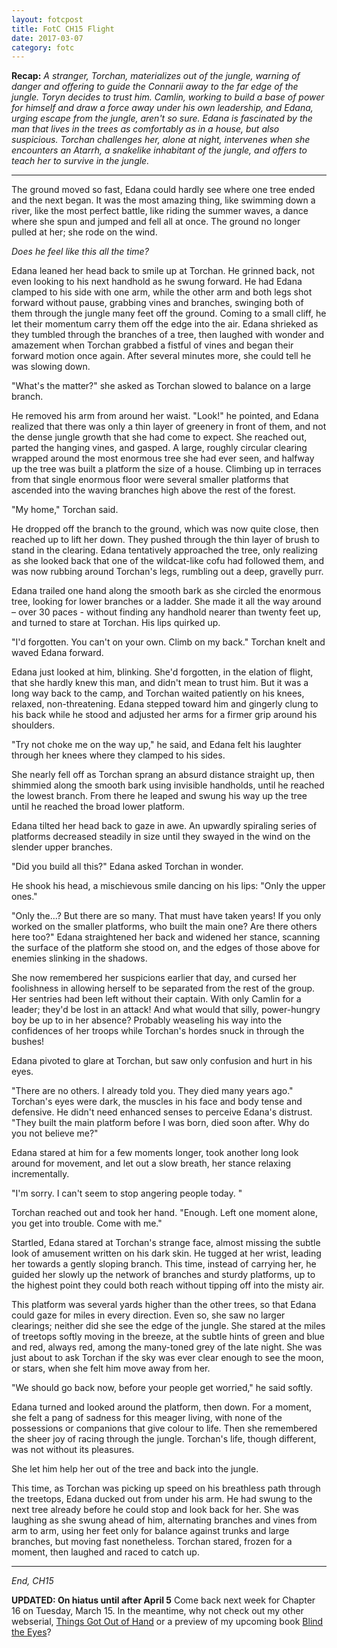 ```yaml
---
layout: fotcpost
title: FotC CH15 Flight
date: 2017-03-07
category: fotc
---
```


**Recap:** *A stranger, Torchan, materializes out of the jungle, warning of danger and offering to guide the Connarii away to the far edge of the jungle. Toryn decides to trust him. Camlin, working to build a base of power for himself and draw a force away under his own leadership, and Edana, urging escape from the jungle, aren't so sure. Edana is fascinated by the man that lives in the trees as comfortably as in a house, but also suspicious. Torchan challenges her, alone at night, intervenes when she encounters an Atarrh, a snakelike inhabitant of the jungle, and offers to teach her to survive in the jungle.*

<hr>

The ground moved so fast, Edana could hardly see where one tree ended and the next began. It was the most amazing thing, like swimming down a river, like the most perfect battle, like riding the summer waves, a dance where she spun and jumped and fell all at once. The ground no longer pulled at her; she rode on the wind.

*Does he feel like this all the time?*

Edana leaned her head back to smile up at Torchan. He grinned back, not even looking to his next handhold as he swung forward. He had Edana clamped to his side with one arm, while the other arm and both legs shot forward without pause, grabbing vines and branches, swinging both of them through the jungle many feet off the ground. Coming to a small cliff, he let their momentum carry them off the edge into the air. Edana shrieked as they tumbled through the branches of a tree, then laughed with wonder and amazement when Torchan grabbed a fistful of vines and began their forward motion once again. After several minutes more, she could tell he was slowing down.

"What's the matter?" she asked as Torchan slowed to balance on a large branch.

He removed his arm from around her waist. "Look!" he pointed, and Edana realized that there was only a thin layer of greenery in front of them, and not the dense jungle growth that she had come to expect. She reached out, parted the hanging vines, and gasped. A large, roughly circular clearing wrapped around the most enormous tree she had ever seen, and halfway up the tree was built a platform the size of a house. Climbing up in terraces from that single enormous floor were several smaller platforms that ascended into the waving branches high above the rest of the forest.

"My home," Torchan said.

He dropped off the branch to the ground, which was now quite close, then reached up to lift her down. They pushed through the thin layer of brush to stand in the clearing. Edana tentatively approached the tree, only realizing as she looked back that one of the wildcat-like cofu had followed them, and was now rubbing around Torchan's legs, rumbling out a deep, gravelly purr.

Edana trailed one hand along the smooth bark as she circled the enormous tree, looking for lower branches or a ladder. She made it all the way around – over 30 paces - without finding any handhold nearer than twenty feet up, and turned to stare at Torchan. His lips quirked up.

"I'd forgotten. You can't on your own. Climb on my back." Torchan knelt and waved Edana forward.

Edana just looked at him, blinking. She'd forgotten, in the elation of flight, that she hardly knew this man, and didn't mean to trust him. But it was a long way back to the camp, and Torchan waited patiently on his knees, relaxed, non-threatening. Edana stepped toward him and gingerly clung to his back while he stood and adjusted her arms for a firmer grip around his shoulders.

"Try not choke me on the way up," he said, and Edana felt his laughter through her knees where they clamped to his sides.

She nearly fell off as Torchan sprang an absurd distance straight up, then shimmied along the smooth bark using invisible handholds, until he reached the lowest branch. From there he leaped and swung his way up the tree until he reached the broad lower platform.

Edana tilted her head back to gaze in awe. An upwardly spiraling series of platforms decreased steadily in size until they swayed in the wind on the slender upper branches.

"Did you build all this?" Edana asked Torchan in wonder.

He shook his head, a mischievous smile dancing on his lips: "Only the upper ones."

"Only the...? But there are so many. That must have taken years! If you only worked on the smaller platforms, who built the main one? Are there others here too?" Edana straightened her back and widened her stance, scanning the surface of the platform she stood on, and the edges of those above for enemies slinking in the shadows.

She now remembered her suspicions earlier that day, and cursed her foolishness in allowing herself to be separated from the rest of the group. Her sentries had been left without their captain. With only Camlin for a leader; they'd be lost in an attack! And what would that silly, power-hungry boy be up to in her absence? Probably weaseling his way into the confidences of her troops while Torchan's hordes snuck in through the bushes!

Edana pivoted to glare at Torchan, but saw only confusion and hurt in his eyes.

"There are no others. I already told you. They died many years ago." Torchan's eyes were dark, the muscles in his face and body tense and defensive. He didn't need enhanced senses to perceive Edana's distrust. "They built the main platform before I was born, died soon after. Why do you not believe me?"

Edana stared at him for a few moments longer, took another long look around for movement, and let out a slow breath, her stance relaxing incrementally.

"I'm sorry. I can't seem to stop angering people today. "

Torchan reached out and took her hand. "Enough. Left one moment alone, you get into trouble. Come with me."

Startled, Edana stared at Torchan's strange face, almost missing the subtle look of amusement written on his dark skin. He tugged at her wrist, leading her towards a gently sloping branch. This time, instead of carrying her, he guided her slowly up the network of branches and sturdy platforms, up to the highest point they could both reach without tipping off into the misty air.

This platform was several yards higher than the other trees, so that Edana could gaze for miles in every direction. Even so, she saw no larger clearings; neither did she see the edge of the jungle. She stared at the miles of treetops softly moving in the breeze, at the subtle hints of green and blue and red, always red, among the many-toned grey of the late night. She was just about to ask Torchan if the sky was ever clear enough to see the moon, or stars, when she felt him move away from her.

"We should go back now, before your people get worried," he said softly.

Edana turned and looked around the platform, then down. For a moment, she felt a pang of sadness for this meager living, with none of the possessions or companions that give colour to life. Then she remembered the sheer joy of racing through the jungle. Torchan's life, though different, was not without its pleasures.

She let him help her out of the tree and back into the jungle.

This time, as Torchan was picking up speed on his breathless path through the treetops, Edana ducked out from under his arm. He had swung to the next tree already before he could stop and look back for her. She was laughing as she swung ahead of him, alternating branches and vines from arm to arm, using her feet only for balance against trunks and large branches, but moving fast nonetheless. Torchan stared, frozen for a moment, then laughed and raced to catch up. 

<hr>

*End, CH15*

**UPDATED: On hiatus until after April 5** Come back next week for Chapter 16 on Tuesday, March 15. In the meantime, why not check out my other webserial, [Things Got Out of Hand](http://kaie.space/tgooh.html) or a preview of my upcoming book [Blind the Eyes](http://kaie.space/book/2016/10/05/Preview-Chapter-1.html)?
